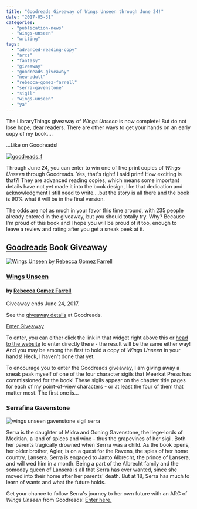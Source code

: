 ```yaml
---
title: "Goodreads Giveaway of Wings Unseen through June 24!"
date: "2017-05-31"
categories:
  - "publication-news"
  - "wings-unseen"
  - "writing"
tags:
  - "advanced-reading-copy"
  - "arcs"
  - "fantasy"
  - "giveaway"
  - "goodreads-giveaway"
  - "new-adult"
  - "rebecca-gomez-farrell"
  - "serra-gavenstone"
  - "sigil"
  - "wings-unseen"
  - "ya"
---
```


The LibraryThings giveaway of _Wings Unseen_ is now complete! But do not lose hope, dear readers. There are other ways to get your hands on an early copy of my book....

...Like on Goodreads!

[![goodreads_f](https://d2ypg8o05lff0b.cloudfront.net/wp-content/uploads/sites/3/2017/07/goodreads_f-500x218.png)](http://www.goodreads.com/book/show/34649841-wings-unseen?ac=1&from_search=true)

Through June 24, you can enter to win one of five print copies of _Wings Unseen_ through Goodreads. Yes, that's right! I said print! How exciting is that?! They are advanced reading copies, which means some important details have not yet made it into the book design, like that dedication and acknowledgment I still need to write....but the story is all there and the book is 90% what it will be in the final version.

The odds are not as much in your favor this time around, with 235 people already entered in the giveaway, but you should totally try. Why? Because I'm proud of this book and I hope you will be proud of it too, enough to leave a review and rating after you get a sneak peek at it.

## [Goodreads](http://www.goodreads.com) Book Giveaway

[![Wings Unseen by Rebecca Gomez Farrell](https://d2ypg8o05lff0b.cloudfront.net/wp-content/uploads/sites/3/2017/07/34649841.jpg "Wings Unseen by Rebecca Gomez Farrell")](https://www.goodreads.com/book/show/34649841)

### [Wings Unseen](https://www.goodreads.com/book/show/34649841)

#### by [Rebecca Gomez Farrell](https://www.goodreads.com/author/show/4780762.Rebecca_Gomez_Farrell)

Giveaway ends June 24, 2017.

See the [giveaway details](https://www.goodreads.com/giveaway/show/237763) at Goodreads.

[Enter Giveaway](https://www.goodreads.com/giveaway/enter_choose_address/237763)

To enter, you can either click the link in that widget right above this or [head to the website](https://www.goodreads.com/giveaway/show/237763?utm_medium=api&utm_source=giveaway_widget) to enter directly there - the result will be the same either way! And you may be among the first to hold a copy of _Wings Unseen_ in your hands! Heck, I haven't done that yet.

To encourage you to enter the Goodreads giveaway, I am giving away a sneak peak myself of one of the four character sigils that Meerkat Press has commissioned for the book! These sigils appear on the chapter title pages for each of my point-of-view characters - or at least the four of them that matter most. The first one is...

### **Serrafina Gavenstone**

![wings unseen gavenstone sigil serra](https://d2ypg8o05lff0b.cloudfront.net/wp-content/uploads/sites/3/2017/07/ICONS-grapes-forbecca-500x405.jpg)

Serra is the daughter of Midra and Goning Gavenstone, the liege-lords of Meditlan, a land of spices and wine - thus the grapevines of her sigil. Both her parents tragically drowned when Serrra was a child. As the book opens, her older brother, Agler, is on a quest for the Ravens, the spies of her home country, Lansera. Serra is engaged to Janto Albrecht, the prince of Lansera, and will wed him in a month. Being a part of the Albrecht family and the someday queen of Lansera is all that Serra has ever wanted, since she moved into their home after her parents' death. But at 18, Serra has much to learn of wants and what the future holds.

Get your chance to follow Serra's journey to her own future with an ARC of _Wings Unseen_ from Goodreads! [Enter here.](https://www.goodreads.com/giveaway/show/237763?utm_medium=api&utm_source=giveaway_widget)
